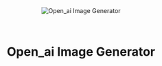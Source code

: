 <div align="center" id="top"> 
  <img src="./.github/app.gif" alt="Open_ai Image Generator" />

  &#xa0;

  <!-- <a href="https://open_aiimagegenerator.netlify.app">Demo</a> -->
</div>

<h1 align="center">Open_ai Image Generator</h1>


